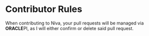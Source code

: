 # Contributor Rules
When contributing to Niva, your pull requests will be managed via **ORACLE**PI, as I will either confirm or delete said pull request.
